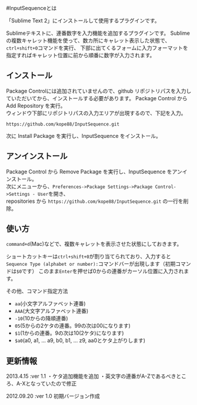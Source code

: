 #InputSequenceとは

「Sublime Text 2」にインストールして使用するプラグインです。

Sublimeテキストに、連番数字を入力機能を追加するプラグインです。
Sublimeの複数キャレット機能を使って、数カ所にキャレット表示した状態で、`ctrl+shift+0`コマンドを実行、
下部に出てくるフォームに入力フォーマットを指定すればキャレット位置に前から順番に数字が入力されます。


## インストール
Package Controlには追加されていませんので、github リポジトリパスを入力していただいてから、インストールする必要があります。
Package Control から Add Repository を実行。  
ウィンドウ下部にリポジトリパスの入力エリアが出現するので、下記を入力。  

    https://github.com/kope88/InputSequence.git

次に Install Package を実行し、InputSequence をインストール。

## アンインストール
Package Control から Remove Package を実行し、InputSequence をアンインストール。  
次にメニューから、`Preferences->Package Settings->Package Control->Settings - User`を開き、  
repositories から `https://github.com/kope88/InputSequence.git` の一行を削除。

## 使い方
`command+d`(Mac)などで、複数キャレットを表示させた状態にしておきます。

ショートカットキーは`ctrl+shift+0`が割り当てられており、入力すると`Sequence Type (alphabet or number):`コマンドバーが出現します（初期コマンドは`$0`です）
このまま`Enter`を押せば0からの連番がカーソル位置に入力されます。

その他、コマンド指定方法

* `aa`(小文字アルファベット連番)
* `AAA`(大文字アルファベット連番)
* `-10`(10からの降順連番)
* `05`(5からの2ケタの連番。99の次は00になります)
* `$1`(1からの連番。9の次は10(2ケタ)になります)
* `$a0`(a0, a1, ... a9, b0, b1, ... z9, aa0とケタ上がりします)


## 更新情報
2013.4.15 :ver 1.1
・ケタ追加機能を追加
・英文字の連番がA-Zであるべきところ、A-Xとなっていたので修正


2012.09.20 :ver 1.0
初期バージョン作成